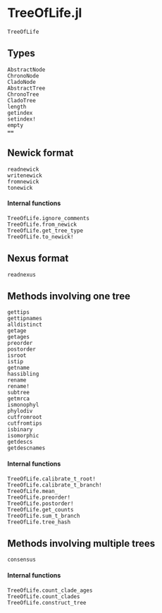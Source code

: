 # TreeOfLife.jl

```@docs
TreeOfLife
```

## Types

```@docs
AbstractNode
ChronoNode
CladoNode
AbstractTree
ChronoTree
CladoTree
length
getindex
setindex!
empty
==
```

## Newick format

```@docs
readnewick
writenewick
fromnewick
tonewick
```

#### Internal functions

```@docs
TreeOfLife.ignore_comments
TreeOfLife.from_newick
TreeOfLife.get_tree_type
TreeOfLife.to_newick!
```

## Nexus format

```@docs
readnexus
```

## Methods involving one tree

```@docs
gettips
gettipnames
alldistinct
getage
getages
preorder
postorder
isroot
istip
getname
hassibling
rename
rename!
subtree
getmrca
ismonophyl
phylodiv
cutfromroot
cutfromtips
isbinary
isomorphic
getdescs
getdescnames
```

#### Internal functions

```@docs
TreeOfLife.calibrate_t_root!
TreeOfLife.calibrate_t_branch!
TreeOfLife.mean_
TreeOfLife.preorder!
TreeOfLife.postorder!
TreeOfLife.get_counts
TreeOfLife.sum_t_branch
TreeOfLife.tree_hash
```

## Methods involving multiple trees

```@docs
consensus
```

#### Internal functions

```@docs
TreeOfLife.count_clade_ages
TreeOfLife.count_clades
TreeOfLife.construct_tree
```
